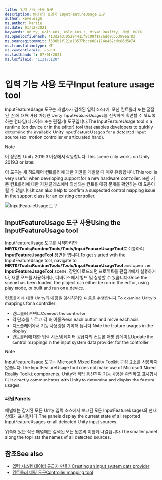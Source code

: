 ```yaml
---
title: 입력 기능 사용 도구
description: MRTK의 설명서 InputFeatureUsage 도구
author: keveleigh
ms.author: kurtie
ms.date: 01/12/2021
keywords: Unity, HoloLens, HoloLens 2, Mixed Reality, 개발, MRTK
ms.openlocfilehash: 413d2a3105294411f9c08f4a2add9365389ea783
ms.sourcegitcommit: f338b1f121a10577bcce08a174e462cdc86d5874
ms.translationtype: MT
ms.contentlocale: ko-KR
ms.lasthandoff: 07/01/2021
ms.locfileid: "113176120"
---
```

# <a name="input-feature-usage-tool"></a><span data-ttu-id="3ebac-104">입력 기능 사용 도구</span><span class="sxs-lookup"><span data-stu-id="3ebac-104">Input feature usage tool</span></span>

<span data-ttu-id="3ebac-105">InputFeatureUsage 도구는 개발자가 검색된 입력 소스(예: 모션 컨트롤러 또는 굴절된 손)에 대해 사용 가능한 Unity InputFeatureUsages를 신속하게 확인할 수 있도록 하는 런타임(디바이스 또는 편집기) 도구입니다.</span><span class="sxs-lookup"><span data-stu-id="3ebac-105">The InputFeatureUsage tool is a runtime (on device or in the editor) tool that enables developers to quickly determine the available Unity InputFeatureUsages for a detected input source (ex: motion controller or articulated hand).</span></span>

> [!NOTE]
> <span data-ttu-id="3ebac-106">이 장면만 Unity 2019.3 이상에서 작동합니다.</span><span class="sxs-lookup"><span data-stu-id="3ebac-106">This scene only works on Unity 2019.3 or later.</span></span>

<span data-ttu-id="3ebac-107">이 도구는 새 하드웨어 컨트롤러에 대한 지원을 개발할 때 매우 유용합니다.</span><span class="sxs-lookup"><span data-stu-id="3ebac-107">This tool is very useful when developing support for a new hardware controller.</span></span> <span data-ttu-id="3ebac-108">또한 기존 컨트롤러에 대한 지원 클래스에서 의심되는 컨트롤 매핑 문제를 확인하는 데 도움이 될 수 있습니다.</span><span class="sxs-lookup"><span data-stu-id="3ebac-108">It can also help to confirm a suspected control mapping issue in the support class for an existing controller.</span></span>

![InputFeatureUsage 도구](../images/controller-mapping-tool/InputFeatureUsages.png)

## <a name="using-the-inputfeatureusage-tool"></a><span data-ttu-id="3ebac-110">InputFeatureUsage 도구 사용</span><span class="sxs-lookup"><span data-stu-id="3ebac-110">Using the InputFeatureUsage tool</span></span>

<span data-ttu-id="3ebac-111">InputFeatureUsage 도구를 시작하려면 **MRTK/Tools/RuntimeTools/Tools/InputFeatureUsageTool로** 이동하여 **InputFeatureUsageTool** 장면을 엽니다.</span><span class="sxs-lookup"><span data-stu-id="3ebac-111">To get started with the InputFeatureUsage tool, navigate to **MRTK/Tools/RuntimeTools/Tools/InputFeatureUsageTool** and open the **InputFeatureUsageTool** scene.</span></span> <span data-ttu-id="3ebac-112">장면이 로드되면 프로젝트를 편집기에서 실행하거나, 재생 모드를 사용하거나, 디바이스에서 빌드 및 실행할 수 있습니다.</span><span class="sxs-lookup"><span data-stu-id="3ebac-112">Once the scene has been loaded, the project can either be run in the editor, using play mode, or built and run on a device.</span></span>

<span data-ttu-id="3ebac-113">컨트롤러에 대한 Unity의 매핑을 검사하려면 다음을 수행합니다.</span><span class="sxs-lookup"><span data-stu-id="3ebac-113">To examine Unity's mappings for a controller:</span></span>

- <span data-ttu-id="3ebac-114">컨트롤러 커넥트</span><span class="sxs-lookup"><span data-stu-id="3ebac-114">Connect the controller</span></span>
- <span data-ttu-id="3ebac-115">각 단추를 누르고 각 축 이동</span><span class="sxs-lookup"><span data-stu-id="3ebac-115">Press each button and move each axis</span></span>
- <span data-ttu-id="3ebac-116">디스플레이에서 기능 사용량을 기록해 둡니다.</span><span class="sxs-lookup"><span data-stu-id="3ebac-116">Note the feature usages in the display</span></span>
- <span data-ttu-id="3ebac-117">컨트롤러에 대한 입력 시스템 데이터 공급자의 컨트롤 매핑 업데이트</span><span class="sxs-lookup"><span data-stu-id="3ebac-117">Update the control mappings in the input system data provider for the controller</span></span>

> [!NOTE]
> <span data-ttu-id="3ebac-118">InputFeatureUsage 도구는 Microsoft Mixed Reality Toolkit 구성 요소를 사용하지 않습니다.</span><span class="sxs-lookup"><span data-stu-id="3ebac-118">The InputFeatureUsage tool does not make use of Microsoft Mixed Reality Toolkit components.</span></span> <span data-ttu-id="3ebac-119">Unity와 직접 통신하여 기능 사용을 확인하고 표시합니다.</span><span class="sxs-lookup"><span data-stu-id="3ebac-119">It directly communicates with Unity to determine and display the feature usages.</span></span>

### <a name="panels"></a><span data-ttu-id="3ebac-120">패널</span><span class="sxs-lookup"><span data-stu-id="3ebac-120">Panels</span></span>

<span data-ttu-id="3ebac-121">패널에는 감지된 모든 Unity 입력 소스에서 보고된 모든 InputFeatureUsages의 현재 상태가 표시됩니다.</span><span class="sxs-lookup"><span data-stu-id="3ebac-121">The panels display the current state of all reported InputFeatureUsages on all detected Unity input sources.</span></span>

<span data-ttu-id="3ebac-122">위쪽에 있는 작은 패널에는 검색된 모든 원본의 이름이 나열됩니다.</span><span class="sxs-lookup"><span data-stu-id="3ebac-122">The smaller panel along the top lists the names of all detected sources.</span></span>

## <a name="see-also"></a><span data-ttu-id="3ebac-123">참조</span><span class="sxs-lookup"><span data-stu-id="3ebac-123">See also</span></span>

- [<span data-ttu-id="3ebac-124">입력 시스템 데이터 공급자 만들기</span><span class="sxs-lookup"><span data-stu-id="3ebac-124">Creating an input system data provider</span></span>](../input/create-data-provider.md)
- [<span data-ttu-id="3ebac-125">컨트롤러 매핑 도구</span><span class="sxs-lookup"><span data-stu-id="3ebac-125">Controller mapping tool</span></span>](controller-mapping-tool.md)
